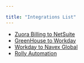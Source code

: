 ```yaml
---

title: "Integrations List"
---
```




<link rel="stylesheet" type="text/css" href="/stylesheets/biztech.css" />







- [Zuora Billing to NetSuite](./zuora-billing-netsuite)
- [GreenHouse to Workday](./greehouse-workday/)
- [Workday to Navex Global](./workday-navex-gloabl/)
- [Rolly Automation](./rolly-updates-automation/)
